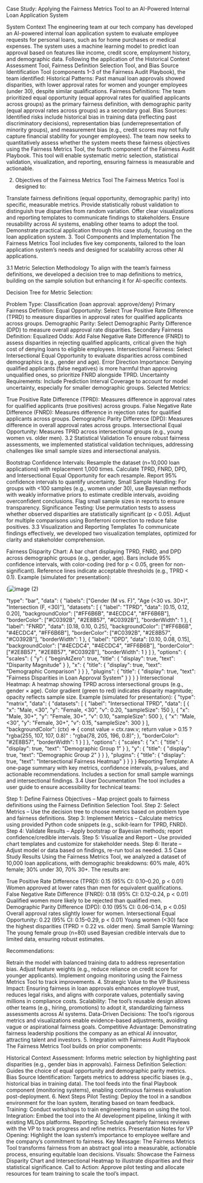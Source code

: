 Case Study: Applying the Fairness Metrics Tool to an AI-Powered Internal Loan Application System

System Context The engineering team at our tech company has developed an AI-powered internal loan application system to evaluate employee requests for personal loans, such as for home purchases or medical expenses. The system uses a machine learning model to predict loan approval based on features like income, credit score, employment history, and demographic data. Following the application of the Historical Context Assessment Tool, Fairness Definition Selection Tool, and Bias Source Identification Tool (components 1–3 of the Fairness Audit Playbook), the team identified:
Historical Patterns: Past manual loan approvals showed disparities, with lower approval rates for women and younger employees (under 30), despite similar qualifications.
Fairness Definitions: The team prioritized equal opportunity (equal approval rates for qualified applicants across groups) as the primary fairness definition, with demographic parity (equal approval rates across groups) as a secondary goal.
Bias Sources: Identified risks include historical bias in training data (reflecting past discriminatory decisions), representation bias (underrepresentation of minority groups), and measurement bias (e.g., credit scores may not fully capture financial stability for younger employees).
The team now seeks to quantitatively assess whether the system meets these fairness objectives using the Fairness Metrics Tool, the fourth component of the Fairness Audit Playbook. This tool will enable systematic metric selection, statistical validation, visualization, and reporting, ensuring fairness is measurable and actionable.

2. Objectives of the Fairness Metrics Tool
The Fairness Metrics Tool is designed to:

Translate fairness definitions (equal opportunity, demographic parity) into specific, measurable metrics.
Provide statistically robust validation to distinguish true disparities from random variation.
Offer clear visualizations and reporting templates to communicate findings to stakeholders.
Ensure reusability across AI systems, enabling other teams to adopt the tool.
Demonstrate practical application through this case study, focusing on the loan application system.
3. Tool Components and Implementation
The Fairness Metrics Tool includes five key components, tailored to the loan application system’s needs and designed for scalability across other AI applications.

3.1 Metric Selection Methodology
To align with the team’s fairness definitions, we developed a decision tree to map definitions to metrics, building on the sample solution but enhancing it for AI-specific contexts.

Decision Tree for Metric Selection:

Problem Type: Classification (loan approval: approve/deny)
Primary Fairness Definition:
Equal Opportunity: Select True Positive Rate Difference (TPRD) to measure disparities in approval rates for qualified applicants across groups.
Demographic Parity: Select Demographic Parity Difference (DPD) to measure overall approval rate disparities.
Secondary Fairness Definition:
Equalized Odds: Add False Negative Rate Difference (FNRD) to assess disparities in rejecting qualified applicants, critical given the high cost of denying loans to eligible employees.
Intersectional Fairness: Select Intersectional Equal Opportunity to evaluate disparities across combined demographics (e.g., gender and age).
Error Direction Importance:
Denying qualified applicants (false negatives) is more harmful than approving unqualified ones, so prioritize FNRD alongside TPRD.
Uncertainty Requirements:
Include Prediction Interval Coverage to account for model uncertainty, especially for smaller demographic groups.
Selected Metrics:

True Positive Rate Difference (TPRD): Measures difference in approval rates for qualified applicants (true positives) across groups.
False Negative Rate Difference (FNRD): Measures difference in rejection rates for qualified applicants across groups.
Demographic Parity Difference (DPD): Measures difference in overall approval rates across groups.
Intersectional Equal Opportunity: Measures TPRD across intersectional groups (e.g., young women vs. older men).
3.2 Statistical Validation
To ensure robust fairness assessments, we implemented statistical validation techniques, addressing challenges like small sample sizes and intersectional analysis.

Bootstrap Confidence Intervals:
Resample the dataset (n=10,000 loan applications) with replacement 1,000 times.
Calculate TPRD, FNRD, DPD, and Intersectional Equal Opportunity for each resample.
Report 95% confidence intervals to quantify uncertainty.
Small Sample Handling:
For groups with <100 samples (e.g., women under 30), use Bayesian methods with weakly informative priors to estimate credible intervals, avoiding overconfident conclusions.
Flag small sample sizes in reports to ensure transparency.
Significance Testing:
Use permutation tests to assess whether observed disparities are statistically significant (p < 0.05).
Adjust for multiple comparisons using Bonferroni correction to reduce false positives.
3.3 Visualization and Reporting Templates
To communicate findings effectively, we developed two visualization templates, optimized for clarity and stakeholder comprehension.

Fairness Disparity Chart:
A bar chart displaying TPRD, FNRD, and DPD across demographic groups (e.g., gender, age).
Bars include 95% confidence intervals, with color-coding (red for p < 0.05, green for non-significant).
Reference lines indicate acceptable thresholds (e.g., TPRD < 0.1).
Example (simulated for presentation):

{![image (2)](https://github.com/user-attachments/assets/1fb47555-7aa1-420b-abdc-e3c8af5f2cb8)

  "type": "bar",
  "data": {
    "labels": ["Gender (M vs. F)", "Age (<30 vs. 30+)", "Intersection (F, <30)"],
    "datasets": [
      {
        "label": "TPRD",
        "data": [0.15, 0.12, 0.20],
        "backgroundColor": ["#FF6B6B", "#4ECDC4", "#FF6B6B"],
        "borderColor": ["#C0392B", "#2E8B57", "#C0392B"],
        "borderWidth": 1
      },
      {
        "label": "FNRD",
        "data": [0.18, 0.10, 0.25],
        "backgroundColor": ["#FF6B6B", "#4ECDC4", "#FF6B6B"],
        "borderColor": ["#C0392B", "#2E8B57", "#C0392B"],
        "borderWidth": 1
      },
      {
        "label": "DPD",
        "data": [0.10, 0.08, 0.15],
        "backgroundColor": ["#4ECDC4", "#4ECDC4", "#FF6B6B"],
        "borderColor": ["#2E8B57", "#2E8B57", "#C0392B"],
        "borderWidth": 1
      }
    ]
  },
  "options": {
    "scales": {
      "y": {
        "beginAtZero": true,
        "title": {
          "display": true,
          "text": "Disparity Magnitude"
        }
      },
      "x": {
        "title": {
          "display": true,
          "text": "Demographic Comparison"
        }
      }
    },
    "plugins": {
      "title": {
        "display": true,
        "text": "Fairness Disparities in Loan Approval System"
      }
    }
  }
}
Intersectional Heatmap:
A heatmap showing TPRD across intersectional groups (e.g., gender × age).
Color gradient (green to red) indicates disparity magnitude; opacity reflects sample size.
Example (simulated for presentation):
{
  "type": "matrix",
  "data": {
    "datasets": [
      {
        "label": "Intersectional TPRD",
        "data": [
          { "x": "Male, <30", "y": "Female, <30", "v": 0.20, "sampleSize": 150 },
          { "x": "Male, 30+", "y": "Female, 30+", "v": 0.10, "sampleSize": 500 },
          { "x": "Male, <30", "y": "Female, 30+", "v": 0.15, "sampleSize": 300 }
        ],
        "backgroundColor": (ctx) => {
          const value = ctx.raw.v;
          return value > 0.15 ? "rgba(255, 107, 107, 0.8)" : "rgba(78, 205, 196, 0.8)";
        },
        "borderColor": "#2E8B57",
        "borderWidth": 1
      }
    ]
  },
  "options": {
    "scales": {
      "x": {
        "title": {
          "display": true,
          "text": "Demographic Group 1"
        }
      },
      "y": {
        "title": {
          "display": true,
          "text": "Demographic Group 2"
        }
      }
    },
    "plugins": {
      "title": {
        "display": true,
        "text": "Intersectional Fairness Heatmap"
      }
    }
  }
}
Reporting Template:
A one-page summary with key metrics, confidence intervals, p-values, and actionable recommendations.
Includes a section for small sample warnings and intersectional findings.
3.4 User Documentation
The tool includes a user guide to ensure accessibility for technical teams:

Step 1: Define Fairness Objectives – Map project goals to fairness definitions using the Fairness Definition Selection Tool.
Step 2: Select Metrics – Use the decision tree to choose metrics based on problem type and fairness definitions.
Step 3: Implement Metrics – Calculate metrics using provided Python code snippets (e.g., scikit-learn for TPRD, FNRD).
Step 4: Validate Results – Apply bootstrap or Bayesian methods; report confidence/credible intervals.
Step 5: Visualize and Report – Use provided chart templates and customize for stakeholder needs.
Step 6: Iterate – Adjust model or data based on findings, re-run tool as needed.
3.5 Case Study Results
Using the Fairness Metrics Tool, we analyzed a dataset of 10,000 loan applications, with demographic breakdowns: 60% male, 40% female; 30% under 30, 70% 30+. The results are:

True Positive Rate Difference (TPRD): 0.15 (95% CI: 0.10–0.20, p < 0.01)
Women approved at lower rates than men for equivalent qualifications.
False Negative Rate Difference (FNRD): 0.18 (95% CI: 0.12–0.24, p < 0.01)
Qualified women more likely to be rejected than qualified men.
Demographic Parity Difference (DPD): 0.10 (95% CI: 0.06–0.14, p < 0.05)
Overall approval rates slightly lower for women.
Intersectional Equal Opportunity: 0.22 (95% CI: 0.15–0.29, p < 0.01)
Young women (<30) face the highest disparities (TPRD = 0.22 vs. older men).
Small Sample Warning: The young female group (n=80) used Bayesian credible intervals due to limited data, ensuring robust estimates.

Recommendations:

Retrain the model with balanced training data to address representation bias.
Adjust feature weights (e.g., reduce reliance on credit score for younger applicants).
Implement ongoing monitoring using the Fairness Metrics Tool to track improvements.
4. Strategic Value to the VP
Business Impact: Ensuring fairness in loan approvals enhances employee trust, reduces legal risks, and aligns with corporate values, potentially saving millions in compliance costs.
Scalability: The tool’s reusable design allows other teams (e.g., hiring, promotions) to adopt it, standardizing fairness assessments across AI systems.
Data-Driven Decisions: The tool’s rigorous metrics and visualizations enable evidence-based adjustments, avoiding vague or aspirational fairness goals.
Competitive Advantage: Demonstrating fairness leadership positions the company as an ethical AI innovator, attracting talent and investors.
5. Integration with Fairness Audit Playbook
The Fairness Metrics Tool builds on prior components:

Historical Context Assessment: Informs metric selection by highlighting past disparities (e.g., gender bias in approvals).
Fairness Definition Selection: Guides the choice of equal opportunity and demographic parity metrics.
Bias Source Identification: Targets metrics to address specific biases (e.g., historical bias in training data). The tool feeds into the final Playbook component (monitoring systems), enabling continuous fairness evaluation post-deployment.
6. Next Steps
Pilot Testing: Deploy the tool in a sandbox environment for the loan system, iterating based on team feedback.
Training: Conduct workshops to train engineering teams on using the tool.
Integration: Embed the tool into the AI development pipeline, linking it with existing MLOps platforms.
Reporting: Schedule quarterly fairness reviews with the VP to track progress and refine metrics.
Presentation Notes for VP
Opening: Highlight the loan system’s importance to employee welfare and the company’s commitment to fairness.
Key Message: The Fairness Metrics Tool transforms fairness from an abstract goal into a measurable, actionable process, ensuring equitable loan decisions.
Visuals: Showcase the Fairness Disparity Chart and Intersectional Heatmap to illustrate disparities and their statistical significance.
Call to Action: Approve pilot testing and allocate resources for team training to scale the tool’s impact.
